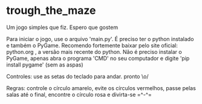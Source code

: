 # trough_the_maze
Um jogo simples que fiz. Espero que gostem

Para iniciar o jogo, use o arquivo 'main.py'. É preciso ter o python instalado e também o PyGame. Recomendo fortemente baixar pelo site oficial: python.org , a versão mais recente do python. Não é preciso instalar o PyGame, apenas abra o programa 'CMD' no seu computador e digite 'pip install pygame' (sem as aspas)

Controles: use as setas do teclado para andar. pronto \o/

Regras:
controle o círculo amarelo, evite os círculos vermelhos, passe pelas salas até o final, encontre o círculo rosa e divirta-se =^-^=
